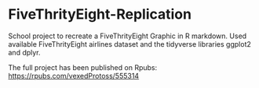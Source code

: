 # FiveThrityEight-Replication
School project to recreate a FiveThrityEight Graphic in R markdown. 
Used available FiveThrityEight airlines dataset and the tidyverse libraries ggplot2 and dplyr. 

The full project has been published on Rpubs: https://rpubs.com/vexedProtoss/555314

